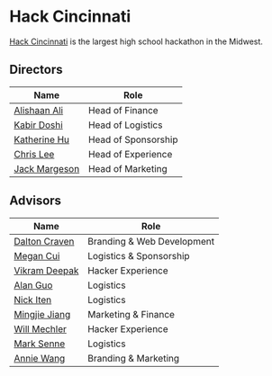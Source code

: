 # Hack Cincinnati

[Hack Cincinnati](https://hackcincinnati.io) is the largest high school hackathon in the Midwest.

## Directors

| Name                                                                | Role                |
| ------------------------------------------------------------------- | ------------------- |
| [Alishaan Ali](https://www.linkedin.com/in/alishaan-ali-645026152/) | Head of Finance     |
| [Kabir Doshi](https://www.linkedin.com/in/kabirdoshi/)              | Head of Logistics   |
| [Katherine Hu](https://www.linkedin.com/in/katherine-h-b35593161/)  | Head of Sponsorship |
| [Chris Lee](https://www.linkedin.com/in/chris-lee-28569259/)        | Head of Experience  |
| [Jack Margeson](https://www.linkedin.com/in/jack-margeson/)         | Head of Marketing   |

## Advisors

| Name                                                                   | Role                       |
| ---------------------------------------------------------------------- | -------------------------- |
| [Dalton Craven](https://www.linkedin.com/in/dalton-craven/)            | Branding & Web Development |
| [Megan Cui](https://www.linkedin.com/in/megancui/)                     | Logistics & Sponsorship    |
| [Vikram Deepak](https://www.linkedin.com/in/vikramdeepak/)             | Hacker Experience          |
| [Alan Guo](https://www.linkedin.com/in/alan-g-32997a13a/)              | Logistics                  |
| [Nick Iten](https://www.linkedin.com/in/paul-nicholas-iten-332967168/) | Logistics                  |
| [Mingjie Jiang](https://www.linkedin.com/in/itsmingjie/)               | Marketing & Finance        |
| [Will Mechler](https://www.linkedin.com/in/willmechler/)               | Hacker Experience          |
| [Mark Senne](https://www.linkedin.com/in/mark-senne-b45807138/)        | Logistics                  |
| [Annie Wang](https://www.linkedin.com/in/annie-d-wang/)                | Branding & Marketing       |
